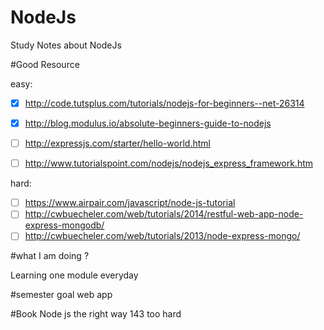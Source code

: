 # NodeJs
Study Notes about NodeJs


#Good Resource 

easy:
-[x] http://code.tutsplus.com/tutorials/nodejs-for-beginners--net-26314
-[x] http://blog.modulus.io/absolute-beginners-guide-to-nodejs
-[ ] http://expressjs.com/starter/hello-world.html
-[ ] http://www.tutorialspoint.com/nodejs/nodejs_express_framework.htm


hard:
-[ ] https://www.airpair.com/javascript/node-js-tutorial
-[ ] http://cwbuecheler.com/web/tutorials/2014/restful-web-app-node-express-mongodb/
-[ ] http://cwbuecheler.com/web/tutorials/2013/node-express-mongo/

#what I am doing ?

Learning one module everyday

#semester goal
web app


#Book
Node js the right way   143 too hard
